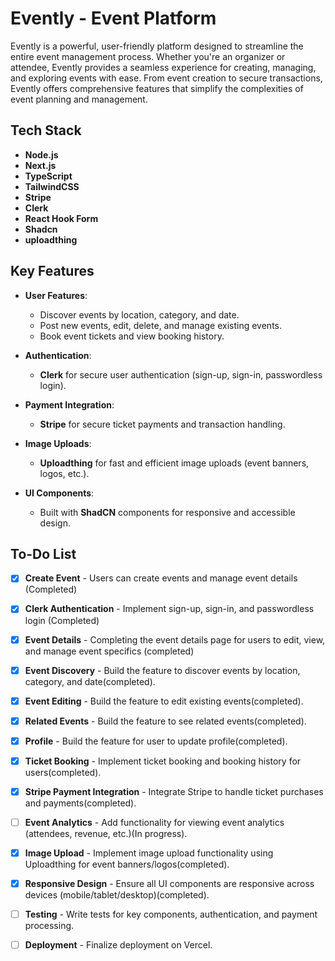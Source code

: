 # Evently - Event Platform

Evently is a powerful, user-friendly platform designed to streamline the entire event management process. Whether you're an organizer or attendee, Evently provides a seamless experience for creating, managing, and exploring events with ease. From event creation to secure transactions, Evently offers comprehensive features that simplify the complexities of event planning and management.

## Tech Stack

- **Node.js**
- **Next.js**
- **TypeScript**
- **TailwindCSS**
- **Stripe**
- **Clerk**
- **React Hook Form**
- **Shadcn**
- **uploadthing**

## Key Features

- **User Features**:

  - Discover events by location, category, and date.
  - Post new events, edit, delete, and manage existing events.
  - Book event tickets and view booking history.

- **Authentication**:

  - **Clerk** for secure user authentication (sign-up, sign-in, passwordless login).

- **Payment Integration**:

  - **Stripe** for secure ticket payments and transaction handling.

- **Image Uploads**:

  - **Uploadthing** for fast and efficient image uploads (event banners, logos, etc.).

- **UI Components**:
  - Built with **ShadCN** components for responsive and accessible design.

## To-Do List

- [x] **Create Event** - Users can create events and manage event details (Completed)

- [x] **Clerk Authentication** - Implement sign-up, sign-in, and passwordless login (Completed)

- [x] **Event Details** - Completing the event details page for users to edit, view, and manage event specifics (completed)

- [x] **Event Discovery** - Build the feature to discover events by location, category, and date(completed).

- [x] **Event Editing** - Build the feature to edit existing events(completed).

- [x] **Related Events** - Build the feature to see related events(completed).

- [x] **Profile** - Build the feature for user to update profile(completed).

- [x] **Ticket Booking** - Implement ticket booking and booking history for users(completed).

- [x] **Stripe Payment Integration** - Integrate Stripe to handle ticket purchases and payments(completed).

- [ ] **Event Analytics** - Add functionality for viewing event analytics (attendees, revenue, etc.)(In progress).

- [x] **Image Upload** - Implement image upload functionality using Uploadthing for event banners/logos(completed).

- [x] **Responsive Design** - Ensure all UI components are responsive across devices (mobile/tablet/desktop)(completed).

- [ ] **Testing** - Write tests for key components, authentication, and payment processing.

- [ ] **Deployment** - Finalize deployment on Vercel.
